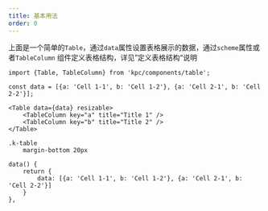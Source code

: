 ```yaml
---
title: 基本用法
order: 0
---
```


上面是一个简单的`Table`，通过`data`属性设置表格展示的数据，通过`scheme`属性或者`TableColumn`
组件定义表格结构，详见”定义表格结构“说明

```vdt
import {Table, TableColumn} from 'kpc/components/table';

const data = [{a: 'Cell 1-1', b: 'Cell 1-2'}, {a: 'Cell 2-1', b: 'Cell 2-2'}];

<Table data={data} resizable>
    <TableColumn key="a" title="Title 1" />
    <TableColumn key="b" title="Title 2" />
</Table>
```

```styl
.k-table
    margin-bottom 20px
```

```vue-data
data() {
    return {
        data: [{a: 'Cell 1-1', b: 'Cell 1-2'}, {a: 'Cell 2-1', b: 'Cell 2-2'}]
    }
},
```
